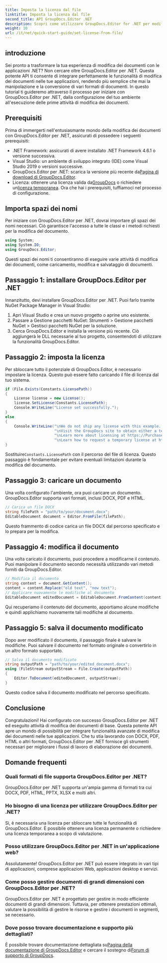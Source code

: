 ```yaml
---
title: Imposta la licenza dal file
linktitle: Imposta la licenza dal file
second_title: API GroupDocs.Editor .NET
description: Scopri come utilizzare GroupDocs.Editor for .NET per modificare facilmente i documenti nelle tue applicazioni. Guida passo passo, suggerimenti e domande frequenti incluse.
weight: 10
url: /it/net/quick-start-guide/set-license-from-file/
---
```

## introduzione
Sei pronto a trasformare la tua esperienza di modifica dei documenti con le applicazioni .NET? Non cercare oltre GroupDocs.Editor per .NET. Questa potente API ti consente di integrare perfettamente le funzionalità di modifica dei documenti nelle tue applicazioni, rendendo più semplice che mai la manipolazione e la conversione di vari formati di documenti. In questo tutorial ti guideremo attraverso il processo per iniziare con GroupDocs.Editor per .NET, dalla configurazione del tuo ambiente all'esecuzione delle prime attività di modifica dei documenti.
## Prerequisiti
Prima di immergerti nell'entusiasmante mondo della modifica dei documenti con GroupDocs.Editor per .NET, assicurati di possedere i seguenti prerequisiti:
- .NET Framework: assicurati di avere installato .NET Framework 4.6.1 o versione successiva.
- Visual Studio: un ambiente di sviluppo integrato (IDE) come Visual Studio 2019 o versioni successive.
-  GroupDocs.Editor per .NET: scarica la versione più recente da[Pagina di download di GroupDocs.Editor](https://releases.groupdocs.com/editor/net/).
-  Licenza: ottenere una licenza valida da[GroupDocs](https://purchase.groupdocs.com/buy) o richiedere un[licenza temporanea](https://purchase.groupdocs.com/temporary-license/).
Ora che hai i prerequisiti, tuffiamoci nel processo di configurazione.
## Importa spazi dei nomi
Per iniziare con GroupDocs.Editor per .NET, dovrai importare gli spazi dei nomi necessari. Ciò garantisce l'accesso a tutte le classi e i metodi richiesti per la modifica del documento.
```csharp
using System;
using System.IO;
using GroupDocs.Editor;
```
Questi spazi dei nomi ti consentiranno di eseguire varie attività di modifica dei documenti, come caricamento, modifica e salvataggio di documenti.
## Passaggio 1: installare GroupDocs.Editor per .NET
Innanzitutto, devi installare GroupDocs.Editor per .NET. Puoi farlo tramite NuGet Package Manager in Visual Studio:
1. Apri Visual Studio e crea un nuovo progetto o aprine uno esistente.
2. Passare a Gestione pacchetti NuGet: Strumenti > Gestione pacchetti NuGet > Gestisci pacchetti NuGet per la soluzione.
3. Cerca GroupDocs.Editor e installa la versione più recente.
Ciò aggiungerà le DLL necessarie al tuo progetto, consentendoti di utilizzare la funzionalità GroupDocs.Editor.
## Passaggio 2: imposta la licenza
Per sbloccare tutto il potenziale di GroupDocs.Editor, è necessario impostare la licenza. Questo può essere fatto caricando il file di licenza dal tuo sistema.
```csharp
if (File.Exists(Constants.LicensePath))
{
    License license = new License();
    license.SetLicense(Constants.LicensePath);
    Console.WriteLine("License set successfully.");
}
else
{
    Console.WriteLine("\nWe do not ship any license with this example. " +
                      "\nVisit the GroupDocs site to obtain either a temporary or permanent license. " +
                      "\nLearn more about licensing at https://Purchase.groupdocs.com/faqs/licensing. " +
                      "\nLearn how to request a temporary license at https://Purchase.groupdocs.com/temporary-license.");
}
```
 Sostituire`Constants.LicensePath` con il percorso del file di licenza. Questo passaggio è fondamentale per evitare eventuali limitazioni durante la modifica del documento. 
## Passaggio 3: caricare un documento
Una volta configurato l'ambiente, ora puoi caricare un documento. GroupDocs.Editor supporta vari formati, inclusi DOCX, PDF e HTML.
```csharp
// Carica un file DOCX
string filePath = "path/to/your/document.docx";
EditableDocument document = Editor.FromFile(filePath);
```
Questo frammento di codice carica un file DOCX dal percorso specificato e lo prepara per la modifica.
## Passaggio 4: modifica il documento
Una volta caricato il documento, puoi procedere a modificarne il contenuto. Puoi manipolare il documento secondo necessità utilizzando vari metodi forniti da GroupDocs.Editor.
```csharp
// Modifica il documento
string content = document.GetContent();
content = content.Replace("old text", "new text");
// Applicare nuovamente le modifiche al documento
EditableDocument editedDocument = EditableDocument.FromContent(content);
```
Qui recuperiamo il contenuto del documento, apportiamo alcune modifiche e quindi applichiamo nuovamente tali modifiche al documento.
## Passaggio 5: salva il documento modificato
Dopo aver modificato il documento, il passaggio finale è salvare le modifiche. Puoi salvare il documento nel formato originale o convertirlo in un altro formato supportato.
```csharp
// Salva il documento modificato
string outputPath = "path/to/your/edited_document.docx";
using (FileStream outputStream = File.Create(outputPath))
{
    Editor.ToDocument(editedDocument, outputStream);
}
```
Questo codice salva il documento modificato nel percorso specificato.
## Conclusione
Congratulazioni! Hai configurato con successo GroupDocs.Editor per .NET ed eseguito attività di modifica dei documenti di base. Questa potente API apre un mondo di possibilità per integrare funzionalità avanzate di modifica dei documenti nelle tue applicazioni. Che tu stia lavorando con DOCX, PDF, HTML o altri formati, GroupDocs.Editor per .NET fornisce gli strumenti necessari per migliorare i flussi di lavoro di elaborazione dei documenti.
## Domande frequenti
### Quali formati di file supporta GroupDocs.Editor per .NET?
GroupDocs.Editor per .NET supporta un'ampia gamma di formati tra cui DOCX, PDF, HTML, PPTX, XLSX e molti altri.
### Ho bisogno di una licenza per utilizzare GroupDocs.Editor per .NET?
Sì, è necessaria una licenza per sbloccare tutte le funzionalità di GroupDocs.Editor. È possibile ottenere una licenza permanente o richiedere una licenza temporanea a scopo di valutazione.
### Posso utilizzare GroupDocs.Editor per .NET in un'applicazione web?
Assolutamente! GroupDocs.Editor per .NET può essere integrato in vari tipi di applicazioni, comprese applicazioni Web, applicazioni desktop e servizi.
### Come posso gestire documenti di grandi dimensioni con GroupDocs.Editor per .NET?
GroupDocs.Editor per .NET è progettato per gestire in modo efficiente documenti di grandi dimensioni. Tuttavia, per ottenere prestazioni ottimali, valutare la possibilità di gestire le risorse e gestire i documenti in segmenti, se necessario.
### Dove posso trovare documentazione e supporto più dettagliati?
 È possibile trovare documentazione dettagliata su[Pagina della documentazione di GroupDocs.Editor](https://tutorials.groupdocs.com/editor/net/) e cercare il sostegno di[Forum di supporto di GroupDocs](https://forum.groupdocs.com/c/editor/20).